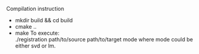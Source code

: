 Compilation instruction
- mkdir build && cd build
- cmake ..
- make
To execute:\
./registration path/to/source path/to/target mode
where mode could be either svd or lm.
